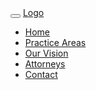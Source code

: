 <!DOCTYPE html>
<html lang="en">
<head>
  <title>Create website</title>
  <meta charset="utf-8">
  <meta name="viewport" content="width=device-width, initial-scale=1">
  
<nav class="navbar navbar-inverse">
  <div class="container-fluid">
    <div class="navbar-header">
      <button type="button" class="navbar-toggle" data-toggle="collapse" data-target="#myNavbar">
        <span class="icon-bar"></span>
        <span class="icon-bar"></span>
        <span class="icon-bar"></span>                        
      </button>
      <a class="navbar-brand" href="#">Logo</a>
    </div>
    <div class="collapse navbar-collapse" id="myNavbar">
      <ul class="nav navbar-nav">
        <li class="active"><a href="#">Home</a></li>
        <li><a href="#">Practice Areas</a></li>
        <li><a href="#">Our Vision</a></li>
          <li><a href="#">Attorneys</a></li>
         <li><a href="#">Contact</a></li>
       <nav class="navbar navbar-inverse">
          </ul>
      <ul class="nav navbar-nav navbar-right">
        </ul>
    </div>
  </div>
</nav>
  
